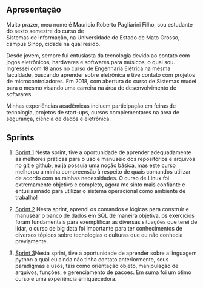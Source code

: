 ## Apresentação

Muito prazer, meu nome é Mauricio Roberto Pagliarini Filho, sou estudante do sexto semestre do curso de  
Sistemas de informação, na Universidade do Estado de Mato Grosso, campus Sinop, cidade na qual resido.

Desde jovem, sempre fui entusiasta da tecnologia devido ao contato com jogos eletrônicos, hardwares e softwares para músicos, o qual sou. Ingressei com 18 anos no curso de Engenharia Elétrica na mesma faculdade, buscando aprender sobre eletrônica e tive contato com projetos de microcontroladores. Em 2018, com abertura do curso de Sistemas mudei para o mesmo visando uma carreira na área de desenvolvimento de softwares.

Minhas experiências acadêmicas incluem participação em feiras de tecnologia, projetos de start-ups, cursos complementares na área de segurança, ciência de dados e eletrônica.

## Sprints 

1. [Sprint 1](/Sprint_1/README.md) Nesta sprint, tive a oportunidade de aprender adequadamente as melhores práticas para o uso e manuseio dos repositórios e arquivos no git e github, eu já possuía uma noção básica, mas este curso melhorou a minha compreensão à respeito de quais comandos utilizar de acordo com as minhas necessidades. O curso de Linux foi extremamente objetivo e completo, agora me sinto mais confiante e entusiasmado para utilizar o sistema operacional como ambiente de trabalho!

2. [Sprint 2](/Sprint_2/README.md) Nesta sprint, aprendi os comandos e lógicas para construir e manusear o banco de dados em SQL de maneira objetiva, os exercícios foram fundamentais para exemplificar as diversas situações que terei de lidar, o curso de big data foi importante para ter conhecimentos de diversos tópicos sobre tecnologias e culturas que eu não conhecia previamente.

3. [Sprint 3](/Sprint_3/README.md)Nesta sprint, tive a oportunidade de aprender sobre a linguagem python a qual eu ainda não tinha contato anteriormente, seus paradigmas e usos, tais como orientação objeto, manipulação de arquivos, funções, e gerenciamento de pacoes. Em suma foi um ótimo curso e uma experiência enriquecedora.


